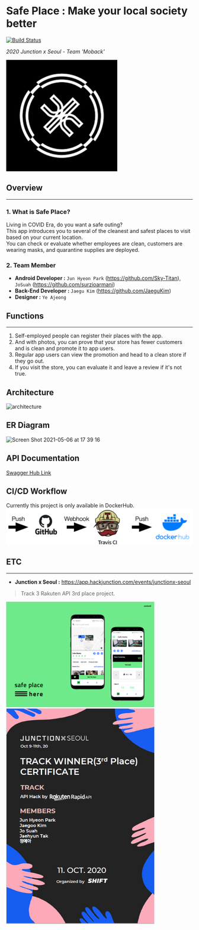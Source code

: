# Safe Place : Make your local society better
[![Build Status](https://travis-ci.com/Team-MoBack/Safe-Place-API.svg?branch=main)](https://travis-ci.com/Team-MoBack/Safe-Place-API)  

*2020 Junction x Seoul - Team 'Moback'*  

<img src=./images/junction.png width="300">  

## Overview
---------------
### 1. What is Safe Place?
  
Living in COVID Era, do you want a safe outing?  
This app introduces you to several of the cleanest and safest places to visit based on your current location.  
You can check or evaluate whether employees are clean, customers are wearing masks, and quarantine supplies are deployed.

### 2. Team Member

* __Android Developer :__ `Jun Hyeon Park` (https://github.com/Sky-Titan), `JoSuah` (https://github.com/surzioarmani)
* __Back-End Developer :__ `Jaegu Kim` (https://github.com/JaeguKim)
* __Designer :__ `Ye Ajeong`

## Functions
--------------

1. Self-employed people can register their places with the app.
2. And with photos, you can prove that your store has fewer customers and is clean and promote it to app users.
3. Regular app users can view the promotion and head to a clean store if they go out.
4. If you visit the store, you can evaluate it and leave a review if it's not true.

## Architecture

![architecture](https://user-images.githubusercontent.com/22807942/116087811-35c43880-a6dc-11eb-986c-bb7876fee293.png)

## ER Diagram  

![Screen Shot 2021-05-06 at 17 39 16](https://user-images.githubusercontent.com/22807942/117269308-2474ec00-ae93-11eb-99e9-24283c084484.png)

## API Documentation
[Swagger Hub Link](https://app.swaggerhub.com/apis-docs/JaeguKim/safe-place_rest_api/0.0.0#/)  

## CI/CD Workflow
Currently this project is only available in DockerHub.
![img](/images/cicd.png)

## ETC
------------------
* __Junction x Seoul :__ https://app.hackjunction.com/events/junctionx-seoul
> Track 3 Rakuten API 3rd place project.
<img src=./images/Desktop-1.png width="400">
  
<img src=./images/track_winner.png width="400">
